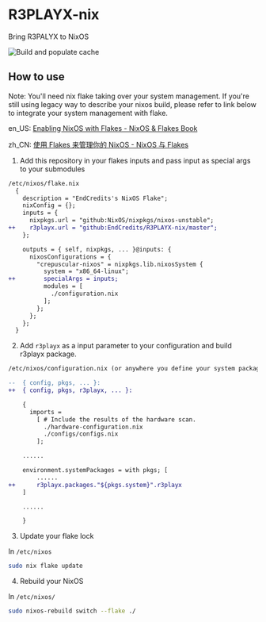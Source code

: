# R3PLAYX-nix

Bring R3PALYX to NixOS

<!-- Remove this if you don't use github actions -->
![Build and populate cache](https://github.com/EndCredits/R3PLAYX-nix/workflows/Build%20and%20populate%20cache/badge.svg)

## How to use

Note: You'll need nix flake taking over your system management. If you're still using legacy way to describe your nixos build, please refer to link below to integrate your system management with flake.

en\_US: [Enabling NixOS with Flakes - NixOS & Flakes Book](https://nixos-and-flakes.thiscute.world/nixos-with-flakes/nixos-with-flakes-enabled)

zh\_CN: [使用 Flakes 来管理你的 NixOS - NixOS 与 Flakes](https://nixos-and-flakes.thiscute.world/zh/nixos-with-flakes/nixos-with-flakes-enabled)

1. Add this repository in your flakes inputs and pass input as special args to your submodules

```diff
/etc/nixos/flake.nix
  {
    description = "EndCredits's NixOS Flake";
    nixConfig = {};
    inputs = {
      nixpkgs.url = "github:NixOS/nixpkgs/nixos-unstable";
++    r3playx.url = "github:EndCredits/R3PLAYX-nix/master";
    };

    outputs = { self, nixpkgs, ... }@inputs: {
      nixosConfigurations = {
        "crepuscular-nixos" = nixpkgs.lib.nixosSystem {
          system = "x86_64-linux";
++        specialArgs = inputs;
          modules = [
            ./configuration.nix
          ];
        };
      };
    };
  }
```

2. Add ```r3playx``` as a input parameter to your configuration and build r3playx package.

```diff
/etc/nixos/configuration.nix (or anywhere you define your system package)

--  { config, pkgs, ... }:
++  { config, pkgs, r3playx, ... }:

    {
      imports =
        [ # Include the results of the hardware scan.
          ./hardware-configuration.nix
          ./configs/configs.nix
        ];

    ......

    environment.systemPackages = with pkgs; [
        ......
++      r3playx.packages."${pkgs.system}".r3playx
    ]

    ......

    }
```

3. Update your flake lock

In ```/etc/nixos```

```bash
sudo nix flake update
```

4. Rebuild your NixOS

In ```/etc/nixos/```

```bash
sudo nixos-rebuild switch --flake ./
```
